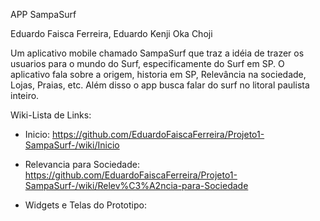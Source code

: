 APP SampaSurf

Eduardo Faisca Ferreira, Eduardo Kenji Oka Choji

Um aplicativo mobile chamado SampaSurf que traz a idéia de trazer os usuarios para o mundo do Surf, especificamente do Surf em SP. O aplicativo fala sobre a origem, historia em SP, Relevância na sociedade, Lojas, Praias, etc. Além disso o app busca falar do surf no litoral paulista inteiro.

Wiki-Lista de Links:

  - Inicio:
https://github.com/EduardoFaiscaFerreira/Projeto1-SampaSurf-/wiki/Inicio

  - Relevancia para Sociedade:
https://github.com/EduardoFaiscaFerreira/Projeto1-SampaSurf-/wiki/Relev%C3%A2ncia-para-Sociedade

  - Widgets e Telas do Prototipo:
